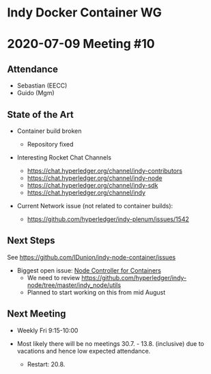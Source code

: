 Indy Docker Container WG
=========================

2020-07-09 Meeting #10
===========================

Attendance
-----------

- Sebastian (EECC)
- Guido (Mgm)


State of the Art
---

- Container build broken
  - Repository fixed

- Interesting Rocket Chat Channels
  - https://chat.hyperledger.org/channel/indy-contributors
  - https://chat.hyperledger.org/channel/indy-node
  - https://chat.hyperledger.org/channel/indy-sdk
  - https://chat.hyperledger.org/channel/indy

- Current Network issue (not related to container builds):
  - https://github.com/hyperledger/indy-plenum/issues/1542

Next Steps
---------------

See https://github.com/IDunion/indy-node-container/issues


- Biggest open issue: [Node Controller for Containers](https://github.com/IDunion/indy-node-container/issues/8)
  - We need to review https://github.com/hyperledger/indy-node/tree/master/indy_node/utils
  - Planned to start working on this from mid August


Next Meeting
----------------

- Weekly Fri 9:15-10:00

- Most likely there will be no meetings 30.7. - 13.8. (inclusive) due to vacations and hence low expected attendance.
  - Restart: 20.8.
